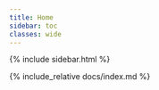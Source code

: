```yaml
---
title: Home
sidebar: toc
classes: wide
---
```



{% include sidebar.html %}

{% include_relative docs/index.md %}
